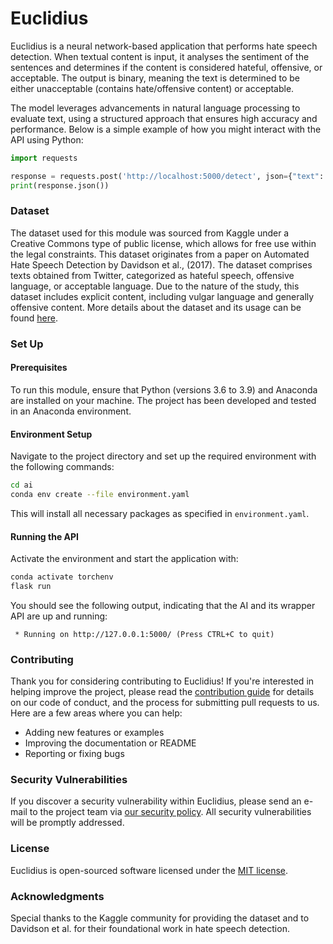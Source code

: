 # Euclidius

Euclidius is a neural network-based application that performs hate speech detection. When textual content is input, it analyses the sentiment of the sentences and determines if the content is considered hateful, offensive, or acceptable. The output is binary, meaning the text is determined to be either unacceptable (contains hate/offensive content) or acceptable.

The model leverages advancements in natural language processing to evaluate text, using a structured approach that ensures high accuracy and performance. Below is a simple example of how you might interact with the API using Python:

```python
import requests

response = requests.post('http://localhost:5000/detect', json={"text": "example text"})
print(response.json())
```

### Dataset

The dataset used for this module was sourced from Kaggle under a Creative Commons type of public license, which allows for free use within the legal constraints. This dataset originates from a paper on Automated Hate Speech Detection by Davidson et al., (2017). The dataset comprises texts obtained from Twitter, categorized as hateful speech, offensive language, or acceptable language. Due to the nature of the study, this dataset includes explicit content, including vulgar language and generally offensive content. More details about the dataset and its usage can be found [here](https://www.kaggle.com/).

### Set Up

#### Prerequisites

To run this module, ensure that Python (versions 3.6 to 3.9) and Anaconda are installed on your machine. The project has been developed and tested in an Anaconda environment.

#### Environment Setup

Navigate to the project directory and set up the required environment with the following commands:

```bash
cd ai
conda env create --file environment.yaml
```

This will install all necessary packages as specified in `environment.yaml`.

#### Running the API

Activate the environment and start the application with:

```bash
conda activate torchenv
flask run
```

You should see the following output, indicating that the AI and its wrapper API are up and running:

```
 * Running on http://127.0.0.1:5000/ (Press CTRL+C to quit)
```

### Contributing

Thank you for considering contributing to Euclidius! If you're interested in helping improve the project, please read the [contribution guide](.github/CONTRIBUTING.md) for details on our code of conduct, and the process for submitting pull requests to us. Here are a few areas where you can help:

- Adding new features or examples
- Improving the documentation or README
- Reporting or fixing bugs

### Security Vulnerabilities

If you discover a security vulnerability within Euclidius, please send an e-mail to the project team via [our security policy](https://github.com/Thavarshan/euclidius/security/policy). All security vulnerabilities will be promptly addressed.

### License

Euclidius is open-sourced software licensed under the [MIT license](LICENSE).

### Acknowledgments

Special thanks to the Kaggle community for providing the dataset and to Davidson et al. for their foundational work in hate speech detection.
